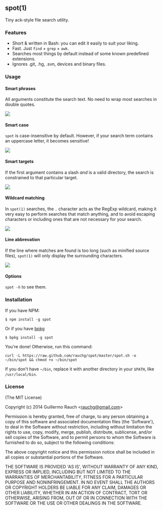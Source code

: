 ## spot(1)

Tiny ack-style file search utility.

### Features

* Short & written in Bash: you can edit it easily to suit your liking.
* Fast. Just `find` + `grep` + `awk`.
* Searches most things by default instead of some known predefined extensions.
* Ignores .git, .hg, .svn, devices and binary files.

### Usage

#### Smart phrases

All arguments constitute the search text. No need to wrap most searches
in double quotes.

![](https://cldup.com/TiVORMfp77-1200x1200.png)

#### Smart case

`spot` is case-insensitive by default. However, if your search term
contains an uppercase letter, it becomes sensitive!

![](https://cldup.com/EnapzH91cM-1200x1200.png)

#### Smart targets

If the first argument contains a slash _and_ is a valid directory, the
search is constrained to that particular target.

![](https://cldup.com/AQN2uflm8k-3000x3000.png)

#### Wildcard matching

In `spot(1)` searches, the `.` character acts as the RegExp wildcard,
making it very easy to perform searches that match anything, and to avoid
escaping characters or including ones that are not necessary for your
search.

![](https://cldup.com/YV-Q1_-0Lo-3000x3000.png)

#### Line abbrevation

If the line where matches are found is too long (such as minified source files),
`spot(1)` will only display the surrounding characters.

![](https://cldup.com/aeEUHlTJin-3000x3000.png)

#### Options

`spot -h` to see them.

### Installation

If you have NPM:

```
$ npm install -g spot
```

Or if you have [bpkg](https://github.com/bpkg/bpkg)

```
$ bpkg install -g spot
```

You're done! Otherwise, run this command:

```
curl -L https://raw.github.com/rauchg/spot/master/spot.sh -o ~/bin/spot && chmod +x ~/bin/spot
```

If you don't have `~/bin`, replace it with another directory in your
`$PATH`, like `/usr/local/bin`.

### License

(The MIT License)

Copyright (c) 2014 Guillermo Rauch &lt;rauchg@gmail.com&gt;

Permission is hereby granted, free of charge, to any person obtaining
a copy of this software and associated documentation files (the
'Software'), to deal in the Software without restriction, including
without limitation the rights to use, copy, modify, merge, publish,
distribute, sublicense, and/or sell copies of the Software, and to
permit persons to whom the Software is furnished to do so, subject to
the following conditions:

The above copyright notice and this permission notice shall be
included in all copies or substantial portions of the Software.

THE SOFTWARE IS PROVIDED 'AS IS', WITHOUT WARRANTY OF ANY KIND,
EXPRESS OR IMPLIED, INCLUDING BUT NOT LIMITED TO THE WARRANTIES OF
MERCHANTABILITY, FITNESS FOR A PARTICULAR PURPOSE AND NONINFRINGEMENT.
IN NO EVENT SHALL THE AUTHORS OR COPYRIGHT HOLDERS BE LIABLE FOR ANY
CLAIM, DAMAGES OR OTHER LIABILITY, WHETHER IN AN ACTION OF CONTRACT,
TORT OR OTHERWISE, ARISING FROM, OUT OF OR IN CONNECTION WITH THE
SOFTWARE OR THE USE OR OTHER DEALINGS IN THE SOFTWARE.
